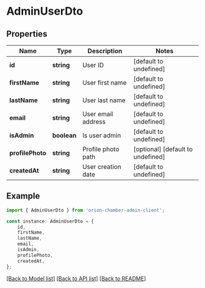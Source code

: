# AdminUserDto


## Properties

Name | Type | Description | Notes
------------ | ------------- | ------------- | -------------
**id** | **string** | User ID | [default to undefined]
**firstName** | **string** | User first name | [default to undefined]
**lastName** | **string** | User last name | [default to undefined]
**email** | **string** | User email address | [default to undefined]
**isAdmin** | **boolean** | Is user admin | [default to undefined]
**profilePhoto** | **string** | Profile photo path | [optional] [default to undefined]
**createdAt** | **string** | User creation date | [default to undefined]

## Example

```typescript
import { AdminUserDto } from 'orion-chamber-admin-client';

const instance: AdminUserDto = {
    id,
    firstName,
    lastName,
    email,
    isAdmin,
    profilePhoto,
    createdAt,
};
```

[[Back to Model list]](../README.md#documentation-for-models) [[Back to API list]](../README.md#documentation-for-api-endpoints) [[Back to README]](../README.md)
